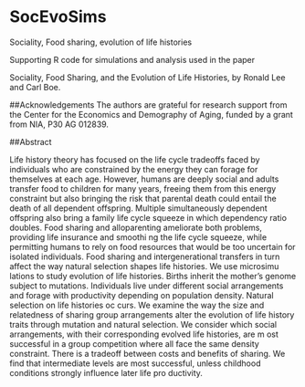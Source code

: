 # SocEvoSims
Sociality, Food sharing, evolution of life histories

Supporting R code for simulations and analysis used in the paper 

Sociality, Food Sharing, and the Evolution of Life Histories, by Ronald Lee and Carl Boe.

##Acknowledgements 
The authors are grateful for research support from the Center for the Economics 
and Demography of Aging, funded by a grant from NIA, P30 AG 012839. 

##Abstract

Life history theory has focused on the life cycle tradeoffs faced by individuals who
are constrained by 
the energy they can forage for themselves at each age. However, humans are deeply social and adults 
transfer food to children for many years, freeing them from this energy constraint but also bringing the 
risk that parental death could 
entail the death of all dependent offspring. Multiple simultaneously 
dependent offspring also bring a family life cycle squeeze in which dependency ratio doubles. Food 
sharing and alloparenting ameliorate both problems, providing life insurance and smoothi
ng the life 
cycle squeeze, while permitting humans to rely on food resources that would be too uncertain for 
isolated individuals. Food sharing and intergenerational transfers in turn affect the way natural selection 
shapes life histories. We use microsimu
lations to study evolution of life histories. Births inherit the 
mother’s genome subject to mutations. Individuals live under different social arrangements and forage 
with productivity depending on population density. Natural selection on life histories oc
curs. We 
examine the way the size and relatedness of sharing group arrangements alter the evolution of life 
history traits through mutation and natural selection. We consider which social arrangements, with their 
corresponding evolved life histories, are m
ost successful in a group competition where all face the same 
density constraint. There is a tradeoff between costs and benefits of sharing. We find that intermediate 
levels are most successful, unless childhood conditions strongly influence later life pro
ductivity. 
